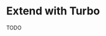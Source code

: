 # Extend with Turbo

<!--
https://www.joseferben.com/posts/making-bun-work-with-turborepo/
-->

TODO
